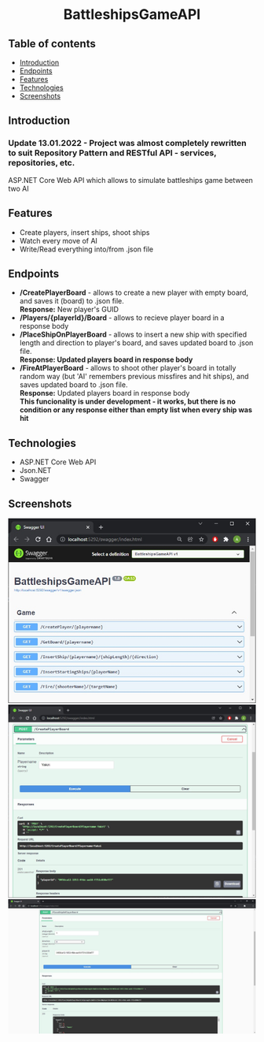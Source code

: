<h1 align="center">
 BattleshipsGameAPI
</h1>

## Table of contents
* [Introduction](#introduction)
* [Endpoints](#Endpoints)
* [Features](#Features)
* [Technologies](#technologies)
* [Screenshots](#screenshots)

## Introduction
<h3>Update 13.01.2022 - Project was almost completely rewritten to suit Repository Pattern and RESTful API - services, repositories, etc.</h3>
ASP.NET Core Web API which allows to simulate battleships game between two AI

## Features
* Create players, insert ships, shoot ships
* Watch every move of AI
* Write/Read everything into/from .json file

## Endpoints
* <b>/CreatePlayerBoard</b> - allows to create a new player with empty board, and saves it (board) to .json file. <br> <b>Response:</b> New player's GUID
* <b>/Players/{playerId}/Board</b> - allows to recieve player board in a response body
* <b>/PlaceShipOnPlayerBoard</b> - allows to insert a new ship with specified length and direction to player's board, and saves updated board to .json file. <br><b> Response: Updated players board in response body</b>
* <b>/FireAtPlayerBoard</b> - allows to shoot other player's board in totally random way (but 'AI' remembers previous missfires and hit ships), and saves updated board to .json file. <br> <b>Response:</b> Updated players board in response body 
<br><b>This funcionality is under development - it works, but there is no condition or any response either than empty list when every ship was hit</b>

## Technologies
* ASP.NET Core Web API
* Json.NET
* Swagger

## Screenshots
<p align="center">
 <img src="./battleshipsapi.jpg" alt="Screenshot from Swagger with BattleshipsGameAPI"/>
 <img src="./battleshipsapi2.jpg" alt="Screenshot from Swagger with BattleshipsGameAPI"/>
 <img src="./battleshipsapi3.jpg" alt="Screenshot from Swagger with BattleshipsGameAPI"/>
</p>
